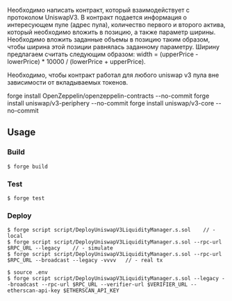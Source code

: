 Необходимо написать контракт, который взаимодействует с протоколом UniswapV3.
В контракт подается информация о интересующем пуле (адрес пула), количество первого и второго актива, который необходимо вложить в позицию, а также параметр ширины.
Необходимо вложить заданные объемы в позицию таким образом, чтобы ширина этой позиции равнялась заданному параметру.
Ширину предлагаем считать следующим образом: width = (upperPrice - lowerPrice) * 10000 / (lowerPrice + upperPrice).

Необходимо, чтобы контракт работал для любого uniswap v3 пула вне зависимости от вкладываемых токенов.


forge install OpenZeppelin/openzeppelin-contracts  --no-commit
forge install uniswap/v3-periphery --no-commit
forge install uniswap/v3-core --no-commit


## Usage

### Build

```shell
$ forge build
```

### Test

```shell
$ forge test
```

### Deploy
```shell
$ forge script script/DeployUniswapV3LiquidityManager.s.sol    // - local
$ forge script script/DeployUniswapV3LiquidityManager.s.sol --rpc-url $RPC_URL --legacy    // - simulate
$ forge script script/DeployUniswapV3LiquidityManager.s.sol --rpc-url $RPC_URL --broadcast --legacy -vvvv   // - real tx

$ source .env
$ forge script script/DeployUniswapV3LiquidityManager.s.sol --legacy --broadcast --rpc-url $RPC_URL --verifier-url $VERIFIER_URL --etherscan-api-key $ETHERSCAN_API_KEY

```
